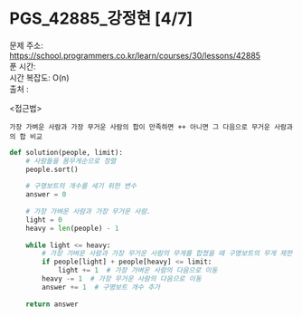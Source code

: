 # PGS_42885_강정현 [4/7] </br>
문제 주소: https://school.programmers.co.kr/learn/courses/30/lessons/42885 </br>
푼 시간:  </br>
시간 복잡도: O(n) </br>
출처 : 

<접근법>
```
가장 가벼운 사람과 가장 무거운 사람의 합이 만족하면 ++ 아니면 그 다음으로 무거운 사람과의 합 비교
```


```python
def solution(people, limit):
    # 사람들을 몸무게순으로 정렬
    people.sort()
    
    # 구명보트의 개수를 세기 위한 변수
    answer = 0
    
    # 가장 가벼운 사람과 가장 무거운 사람.
    light = 0
    heavy = len(people) - 1
    
    while light <= heavy:
        # 가장 가벼운 사람과 가장 무거운 사람의 무게를 합쳤을 때 구명보트의 무게 제한 이내라면 두 사람을 함께 태움
        if people[light] + people[heavy] <= limit:
            light += 1  # 가장 가벼운 사람의 다음으로 이동
        heavy -= 1  # 가장 무거운 사람의 다음으로 이동
        answer += 1  # 구명보트 개수 추가
    
    return answer

```
